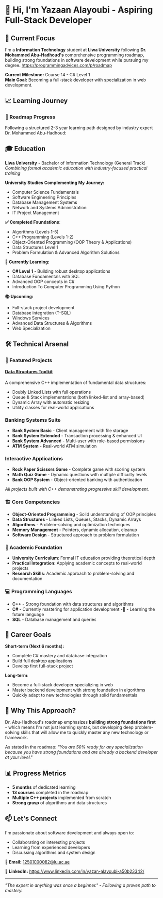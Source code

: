 # 👋 Hi, I'm Yazaan Alayoubi - Aspiring Full-Stack Developer

## 🚀 Current Focus
I'm a **Information Technology** student at **Liwa University** following **Dr. Mohammed Abu-Hadhoud's** comprehensive programming roadmap, building strong foundations in software development while pursuing my degree.
https://programmingadvices.com/p/roadmap


**Current Milestone:** Course 14 - C# Level 1  
**Main Goal:** Becoming a full-stack developer with specialization in web development.

## 📈 Learning Journey

### 🎯 Roadmap Progress
Following a structured 2-3 year learning path designed by industry expert Dr. Mohammed Abu-Hadhoud:
## 🎓 Education

**Liwa University** - Bachelor of Information Technology (General Track)  
*Combining formal academic education with industry-focused practical training*

**University Studies Complementing My Journey:**
- Computer Science Fundamentals
- Software Engineering Principles  
- Database Management Systems
- Network and Systems Administration
- IT Project Management

**✅ Completed Foundations:**
- Algorithms (Levels 1-5)
- C++ Programming (Levels 1-2) 
- Object-Oriented Programming (OOP Theory & Applications)
- Data Structures Level 1
- Problem Formulation & Advanced Algorithm Solutions

**🔄 Currently Learning:**
- **C# Level 1** - Building robust desktop applications
- Database Fundamentals with SQL
- Advanced OOP concepts in C#
- Introduction To Computer Programming Using Python

**📚 Upcoming:**
- Full-stack project development
- Database integration (T-SQL)
- Windows Services
- Advanced Data Structures & Algorithms
- Web Specialization

## 🛠️ Technical Arsenal


### 📂 Featured Projects

#### [Data Structures Toolkit](https://github.com/Yazan-Stack/data-structures-toolkit)
A comprehensive C++ implementation of fundamental data structures:
- Doubly Linked Lists with full operations
- Queue & Stack implementations (both linked-list and array-based)
- Dynamic Array with automatic resizing
- Utility classes for real-world applications

### Banking Systems Suite
- **Bank System Basic** - Client management with file storage
- **Bank System Extended** - Transaction processing & enhanced UI  
- **Bank System Advanced** - Multi-user with role-based permissions
- **ATM System** - Real-world ATM simulation

### Interactive Applications  
- **Rock Paper Scissors Game** - Complete game with scoring system
- **Math Quiz Game** - Dynamic questions with multiple difficulty levels
- **Bank OOP System** - Object-oriented banking with authentication

*All projects built with C++ demonstrating progressive skill development.*

### 🏗️ Core Competencies
- **Object-Oriented Programming** - Solid understanding of OOP principles
- **Data Structures** - Linked Lists, Queues, Stacks, Dynamic Arrays
- **Algorithms** - Problem-solving and optimization techniques
- **Memory Management** - Pointers, dynamic allocation, cleanup
- **Software Design** - Structured approach to problem formulation


### 🏫 Academic Foundation
- **University Curriculum**: Formal IT education providing theoretical depth
- **Practical Integration**: Applying academic concepts to real-world projects
- **Research Skills**: Academic approach to problem-solving and documentation




### 💻 Programming Languages
- **C++** - Strong foundation with data structures and algorithms
- **C#** - Currently mastering for application development
-**🐍** - Learning the future language
- **SQL** - Database management and queries

## 🎯 Career Goals

**Short-term (Next 6 months):**
- Complete C# mastery and database integration
- Build full desktop applications
- Develop first full-stack project

**Long-term:**
- Become a full-stack developer specializing in web 
- Master backend development with strong foundation in algorithms
- Quickly adapt to new technologies through solid fundamentals

## 🌟 Why This Approach?

Dr. Abu-Hadhoud's roadmap emphasizes **building strong foundations first** - which means I'm not just learning syntax, but developing deep problem-solving skills that will allow me to quickly master any new technology or framework.

As stated in the roadmap: *"You are 50% ready for any specialization because you have strong foundations and are already a backend developer at your level."*

## 📊 Progress Metrics

- **5 months** of dedicated learning
- **13 courses** completed in the roadmap
- **Multiple C++ projects** implemented from scratch
- **Strong grasp** of algorithms and data structures

## 📫 Let's Connect

I'm passionate about software development and always open to:
- Collaborating on interesting projects
- Learning from experienced developers
- Discussing algorithms and system design

**📧 Email:** 12501000082@lu.ac.ae 

**💼 LinkedIn:** https://www.linkedin.com/in/yazan-alayoubi-a50b23342/  


---

*"The expert in anything was once a beginner." - Following a proven path to mastery.*
